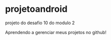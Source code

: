 # projetoandroid
 projeto do desafio 10 do modulo 2

 Aprendendo a gerenciar meus projetos no github!

